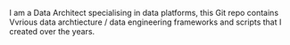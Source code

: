 I am a Data Architect specialising in data platforms, this Git repo contains Vvrious data archtiecture / data engineering frameworks and scripts that I created over the years.
